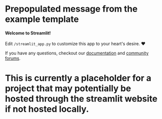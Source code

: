 # Prepopulated message from the example template
#### Welcome to Streamlit!

Edit `/streamlit_app.py` to customize this app to your heart's desire. :heart:

If you have any questions, checkout our [documentation](https://docs.streamlit.io) and [community
forums](https://discuss.streamlit.io).

# This is currently a placeholder for a project that may potentially be hosted through the streamlit website if not hosted locally.
